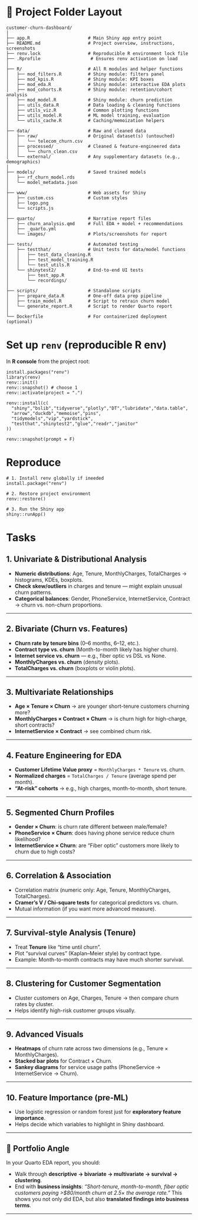 # 📂 Project Folder Layout

```
customer-churn-dashboard/
│
├── app.R                      # Main Shiny app entry point
├── README.md                  # Project overview, instructions, screenshots
├── renv.lock                  # Reproducible R environment lock file
├── .Rprofile                   # Ensures renv activation on load
│
├── R/                         # All R modules and helper functions
│   ├── mod_filters.R          # Shiny module: filters panel
│   ├── mod_kpis.R             # Shiny module: KPI boxes
│   ├── mod_eda.R              # Shiny module: interactive EDA plots
│   ├── mod_cohorts.R          # Shiny module: retention/cohort analysis
│   ├── mod_model.R            # Shiny module: churn prediction
│   ├── utils_data.R           # Data loading & cleaning functions
│   ├── utils_viz.R            # Common plotting functions
│   ├── utils_model.R          # ML model training, evaluation
│   └── utils_cache.R          # Caching/memoization helpers
│
├── data/                      # Raw and cleaned data
│   ├── raw/                   # Original dataset(s) (untouched)
│   │   └── telecom_churn.csv
│   ├── processed/             # Cleaned & feature-engineered data
│   │   └── churn_clean.csv
│   └── external/              # Any supplementary datasets (e.g., demographics)
│
├── models/                    # Saved trained models
│   ├── rf_churn_model.rds
│   └── model_metadata.json
│
├── www/                       # Web assets for Shiny
│   ├── custom.css             # Custom styles
│   ├── logo.png
│   └── scripts.js
│
├── quarto/                    # Narrative report files
│   ├── churn_analysis.qmd     # Full EDA + model + recommendations
│   ├── _quarto.yml
│   └── images/                # Plots/screenshots for report
│
├── tests/                     # Automated testing
│   ├── testthat/              # Unit tests for data/model functions
│   │   ├── test_data_cleaning.R
│   │   ├── test_model_training.R
│   │   └── test_utils.R
│   └── shinytest2/            # End-to-end UI tests
│       ├── test_app.R
│       └── recordings/
│
├── scripts/                   # Standalone scripts
│   ├── prepare_data.R         # One-off data prep pipeline
│   ├── train_model.R          # Script to retrain churn model
│   └── generate_report.R      # Script to render Quarto report
│
└── Dockerfile                 # For containerized deployment (optional)
```

# Set up `renv` (reproducible R env)

In **R console** from the project root:

```{r}
install.packages("renv")
library(renv)
renv::init()
renv::snapshot() # choose 1
renv::activate(project = ".")

renv::install(c(
  "shiny","bslib","tidyverse","plotly","DT","lubridate","data.table",
  "arrow","duckdb","memoise","pins",
  "tidymodels","vip","yardstick",
  "testthat","shinytest2","glue","readr","janitor"
))

renv::snapshot(prompt = F)
```

# Reproduce

```{r}
# 1. Install renv globally if ineeded
install.package("renv")

# 2. Restore project environment
renv::restore()

# 3. Run the Shiny app
shiny::runApp()
```

# Tasks

## 1. **Univariate & Distributional Analysis**

* **Numeric distributions**: Age, Tenure, MonthlyCharges, TotalCharges → histograms, KDEs, boxplots.
* **Check skew/outliers** in charges and tenure — might explain unusual churn patterns.
* **Categorical balances**: Gender, PhoneService, InternetService, Contract → churn vs. non-churn proportions.

---

## 2. **Bivariate (Churn vs. Features)**

* **Churn rate by tenure bins** (0–6 months, 6–12, etc.).
* **Contract type vs. churn** (Month-to-month likely has higher churn).
* **Internet service vs. churn** — e.g., fiber optic vs DSL vs None.
* **MonthlyCharges vs. churn** (density plots).
* **TotalCharges vs. churn** (boxplots or violin plots).

---

## 3. **Multivariate Relationships**

* **Age × Tenure × Churn** → are younger short-tenure customers churning more?
* **MonthlyCharges × Contract × Churn** → is churn high for high-charge, short contracts?
* **InternetService × Contract** → see combined churn risk.

---

## 4. **Feature Engineering for EDA**

* **Customer Lifetime Value proxy** = `MonthlyCharges * Tenure` vs. churn.
* **Normalized charges** = `TotalCharges / Tenure` (average spend per month).
* **“At-risk” cohorts** → e.g., high charges, month-to-month, short tenure.

---

## 5. **Segmented Churn Profiles**

* **Gender × Churn**: is churn rate different between male/female?
* **PhoneService × Churn**: does having phone service reduce churn likelihood?
* **InternetService × Churn**: are “Fiber optic” customers more likely to churn due to high costs?

---

## 6. **Correlation & Association**

* Correlation matrix (numeric only: Age, Tenure, MonthlyCharges, TotalCharges).
* **Cramer’s V / Chi-square tests** for categorical predictors vs. churn.
* Mutual information (if you want more advanced measure).

---

## 7. **Survival-style Analysis (Tenure)**

* Treat **Tenure** like “time until churn”.
* Plot “survival curves” (Kaplan–Meier style) by contract type.
* Example: Month-to-month contracts may have much shorter survival.

---

## 8. **Clustering for Customer Segmentation**

* Cluster customers on Age, Charges, Tenure → then compare churn rates by cluster.
* Helps identify high-risk customer groups visually.

---

## 9. **Advanced Visuals**

* **Heatmaps** of churn rate across two dimensions (e.g., Tenure × MonthlyCharges).
* **Stacked bar plots** for Contract × Churn.
* **Sankey diagrams** for service usage paths (PhoneService → InternetService → Churn).

---

## 10. **Feature Importance (pre-ML)**

* Use logistic regression or random forest just for **exploratory feature importance**.
* Helps decide which variables to highlight in Shiny dashboard.

---

## 🔹 Portfolio Angle

In your Quarto EDA report, you should:

* Walk through **descriptive → bivariate → multivariate → survival → clustering**.
* End with **business insights**:
  *“Short-tenure, month-to-month, fiber optic customers paying >\$80/month churn at 2.5× the average rate.”*
  This shows you not only did EDA, but also **translated findings into business terms**.

---
